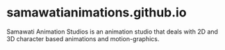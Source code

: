 # samawatianimations.github.io
Samawati Animation Studios is an animation studio that deals with 2D and 3D character based animations and motion-graphics.
